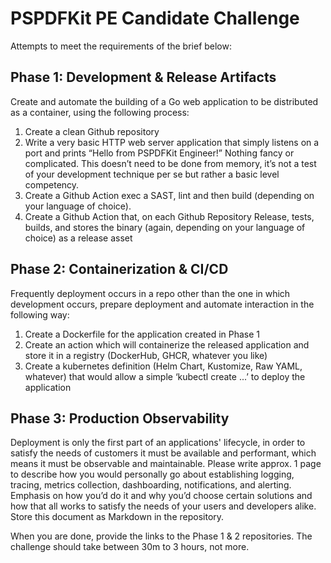 # PSPDFKit PE Candidate Challenge

Attempts to meet the requirements of the brief below:

## Phase 1: Development & Release Artifacts

Create and automate the building of a Go web application to be distributed as a container, using
the following process:

1. Create a clean Github repository
2. Write a very basic HTTP web server application that simply listens on a port and prints
“Hello from PSPDFKit Engineer!” Nothing fancy or complicated. This doesn’t need to be
done from memory, it’s not a test of your development technique per se but rather a
basic level competency.
3. Create a Github Action exec a SAST, lint and then build (depending on your language of
choice).
4. Create a Github Action that, on each Github Repository Release, tests, builds, and
stores the binary (again, depending on your language of choice) as a release asset

## Phase 2: Containerization & CI/CD

Frequently deployment occurs in a repo other than the one in which development occurs,
prepare deployment and automate interaction in the following way:

1. Create a Dockerfile for the application created in Phase 1
2. Create an action which will containerize the released application and store it in a registry
(DockerHub, GHCR, whatever you like)
3. Create a kubernetes definition (Helm Chart, Kustomize, Raw YAML, whatever) that
would allow a simple ‘kubectl create ...’ to deploy the application

## Phase 3: Production Observability

Deployment is only the first part of an applications' lifecycle, in order to satisfy the needs of
customers it must be available and performant, which means it must be observable and
maintainable. Please write approx. 1 page to describe how you would personally go about
establishing logging, tracing, metrics collection, dashboarding, notifications, and alerting.
Emphasis on how you’d do it and why you’d choose certain solutions and how that all works to
satisfy the needs of your users and developers alike. Store this document as Markdown in the
repository.

When you are done, provide the links to the Phase 1 & 2 repositories. The challenge should
take between 30m to 3 hours, not more.